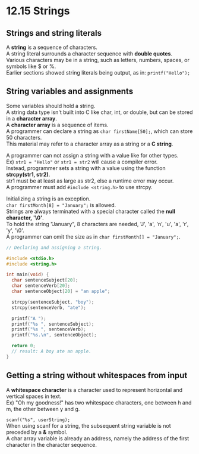 # 12.15 Strings

## Strings and string literals
A **string** is a sequence of characters.   
A string literal surrounds a character sequence with **double quotes**.   
Various characters may be in a string, such as letters, numbers, spaces, or symbols like $ or %.   
Earlier sections showed string literals being output, as in: ``printf("Hello");``   

## String variables and assignments
Some variables should hold a string.   
A string data type isn't built into C like char, int, or double, but can be stored in a **character array**.   
A **character array** is a sequence of items.     
A programmer can declare a string as ``char firstName[50];``, which can store 50 characters.   
This material may refer to a character array as a string or a **C string**.   

A programmer can not assign a string with a value like for other types.   
Ex) ``str1 = "Hello"`` or ``str1 = str2`` will cause a compiler error.   
Instead, programmer sets a string with a value using the function **strcpy(str1, str2)**.   
str1 must be at least as large as str2, else a runtime error may occur.   
A programmer must add ``#include <string.h>`` to use strcpy.

Initializing a string is an exception.   
``char firstMonth[8] = "January";`` is allowed.   
Strings are always terminated with a special character called the **null character, '\0'**.   
To hold the string "January", 8 characters are needed, 'J', 'a', 'n', 'u', 'a', 'r', 'y', '\0'.   
A programmer can omit the size as in ``char firstMonth[] = "January";``.   

```c
// Declaring and assigning a string.

#include <stdio.h>
#include <string.h>

int main(void) {
  char sentenceSubject[20];
  char sentenceVerb[20];
  char sentenceObject[20] = "an apple";

  strcpy(sentenceSubject, "boy");
  strcpy(sentenceVerb, "ate");

  printf("A ");
  printf("%s ", sentenceSubject);
  printf("%s ", sentenceVerb);
  printf("%s.\n", sentenceObject);

  return 0;
  // result: A boy ate an apple.
}
```

## Getting a string without whitespaces from input
A **whitespace character** is a character used to represent horizontal and vertical spaces in text.   
Ex) "Oh my goodness!" has two whitespace characters, one between h and m, the other between y and g.   

``scanf("%s", userString);``   
When using scanf for a string, the subsequent string variable is not preceded by a **&** symbol.   
A char array variable is already an address, namely the address of the first character in the character sequence.
